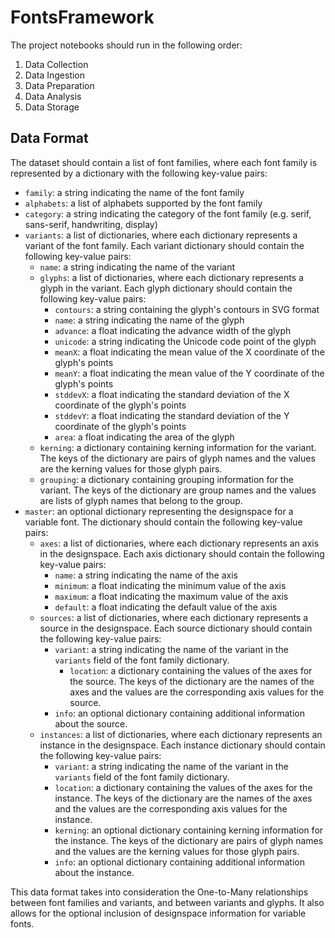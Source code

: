 # FontsFramework

The project notebooks should run in the following order:

1. Data Collection
2. Data Ingestion
3. Data Preparation
4. Data Analysis
5. Data Storage


## Data Format

The dataset should contain a list of font families, where each font family is represented by a dictionary with the following key-value pairs:


- `family`: a string indicating the name of the font family
- `alphabets`: a list of alphabets supported by the font family
- `category`: a string indicating the category of the font family (e.g. serif, sans-serif, handwriting, display)
- `variants`: a list of dictionaries, where each dictionary represents a variant of the font family. Each variant dictionary should contain the following key-value pairs:
  - `name`: a string indicating the name of the variant
  - `glyphs`: a list of dictionaries, where each dictionary represents a glyph in the variant. Each glyph dictionary should contain the following key-value pairs:
    - `contours`: a string containing the glyph's contours in SVG format
    - `name`: a string indicating the name of the glyph
    - `advance`: a float indicating the advance width of the glyph
    - `unicode`: a string indicating the Unicode code point of the glyph
    - `meanX`: a float indicating the mean value of the X coordinate of the glyph's points
    - `meanY`: a float indicating the mean value of the Y coordinate of the glyph's points
    - `stddevX`: a float indicating the standard deviation of the X coordinate of the glyph's points
    - `stddevY`: a float indicating the standard deviation of the Y coordinate of the glyph's points
    - `area`: a float indicating the area of the glyph
  - `kerning`: a dictionary containing kerning information for the variant. The keys of the dictionary are pairs of glyph names and the values are the kerning values for those glyph pairs.
  - `grouping`: a dictionary containing grouping information for the variant. The keys of the dictionary are group names and the values are lists of glyph names that belong to the group.
- `master`: an optional dictionary representing the designspace for a variable font. The dictionary should contain the following key-value pairs:
  - `axes`: a list of dictionaries, where each dictionary represents an axis in the designspace. Each axis dictionary should contain the following key-value pairs:
    - `name`: a string indicating the name of the axis
    - `minimum`: a float indicating the minimum value of the axis
    - `maximum`: a float indicating the maximum value of the axis
    - `default`: a float indicating the default value of the axis
  - `sources`: a list of dictionaries, where each dictionary represents a source in the designspace. Each source dictionary should contain the following key-value pairs:
    - `variant`: a string indicating the name of the variant in the `variants` field of the font family dictionary.
      - `location`: a dictionary containing the values of the axes for the source. The keys of the dictionary are the names of the axes and the values are the corresponding axis values for the source.
    - `info`: an optional dictionary containing additional information about the source.
  - `instances`: a list of dictionaries, where each dictionary represents an instance in the designspace. Each instance dictionary should contain the following key-value pairs:
    - `variant`: a string indicating the name of the variant in the `variants` field of the font family dictionary.
    - `location`: a dictionary containing the values of the axes for the instance. The keys of the dictionary are the names of the axes and the values are the corresponding axis values for the instance.
    - `kerning`: an optional dictionary containing kerning information for the instance. The keys of the dictionary are pairs of glyph names and the values are the kerning values for those glyph pairs.
    - `info`: an optional dictionary containing additional information about the instance.

This data format takes into consideration the One-to-Many relationships between font families and variants, and between variants and glyphs. It also allows for the optional inclusion of designspace information for variable fonts.

